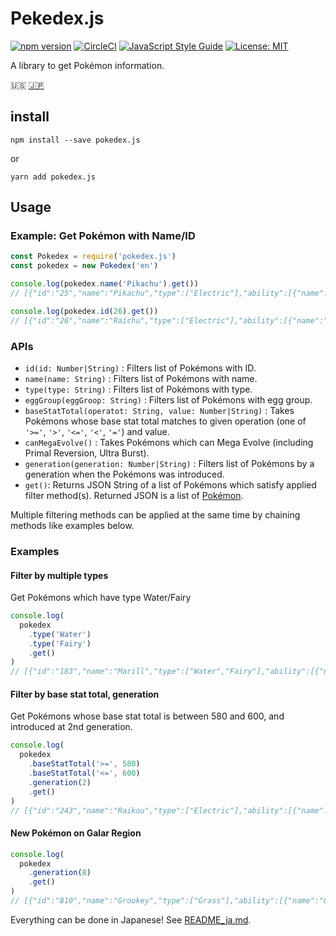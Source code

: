 # Pekedex.js

[![npm version](https://badge.fury.io/js/pokedex.js.svg)](https://badge.fury.io/js/pokedex.js)
[![CircleCI](https://circleci.com/gh/ytakahashi/pokedex.js.svg?style=shield&circle-token=7cf6f0c8b57b6a06542156647c3e2b9af3cae77e)](https://circleci.com/gh/ytakahashi/pokedex.js)
[![JavaScript Style Guide](https://img.shields.io/badge/code_style-standard-brightgreen.svg)](https://standardjs.com)
[![License: MIT](https://img.shields.io/badge/License-MIT-yellow.svg)](https://opensource.org/licenses/MIT)

A library to get Pokémon information.

:us: [:jp:](./README_ja.md)

## install

```shell
npm install --save pokedex.js
```

or

```shell
yarn add pokedex.js
```

## Usage

### Example: Get Pokémon with Name/ID

```node.js
const Pokedex = require('pokedex.js')
const pokedex = new Pokedex('en')

console.log(pokedex.name('Pikachu').get())
// [{"id":"25","name":"Pikachu","type":["Electric"],"ability":[{"name":"Static","hidden":false},{"name":"Lightning Rod","hidden":true}],"eggGroup":["Field","Fairy"],"baseStats":{"H":"35","A":"55","B":"40","C":"50","D":"50","S":"90"},"generation":1}]

console.log(pokedex.id(26).get())
// [{"id":"26","name":"Raichu","type":["Electric"],"ability":[{"name":"Static","hidden":false},{"name":"Lightning Rod","hidden":true}],"eggGroup":["Field","Fairy"],"baseStats":{"H":"60","A":"90","B":"55","C":"90","D":"80","S":"110"},"generation":1},{"id":"26","formName":"Alola Form","name":"Raichu","type":["Electric","Psychic"],"ability":[{"name":"Surge Surfer","hidden":false}],"eggGroup":["Field","Fairy"],"baseStats":{"H":"60","A":"85","B":"50","C":"95","D":"85","S":"110"},"generation":7}]

```

### APIs

- `id(id: Number|String)` : Filters list of Pokémons with ID.
- `name(name: String)` : Filters list of Pokémons with name.
- `type(type: String)` : Filters list of Pokémons with type.
- `eggGroup(eggGroop: String)` : Filters list of Pokémons with egg group.
- `baseStatTotal(operatot: String, value: Number|String)` : Takes Pokémons whose base stat total matches to given operation (one of `'>='`, `'>'`, `'<='`, `'<'`, `'='`) and value.
- `canMegaEvolve()` : Takes Pokémons which can Mega Evolve (including Primal Reversion, Ultra Burst).
- `generation(generation: Number|String)` : Filters list of Pokémons by a generation when the Pokémons was introduced.
- `get()`: Returns JSON String of a list of Pokémons which satisfy applied filter method(s). Returned JSON is a list of [Pokémon](./src/resources/schema.json).

Multiple filtering methods can be applied at the same time by chaining methods like examples below.  

### Examples

#### Filter by multiple types

Get Pokémons which have type Water/Fairy

```node.js
console.log(
  pokedex
    .type('Water')
    .type('Fairy')
    .get()
)
// [{"id":"183","name":"Marill","type":["Water","Fairy"],"ability":[{"name":"Thick Fat","hidden":false},{"name":"Huge Power","hidden":false},{"name":"Sap Sipper","hidden":true}],"eggGroup":["Water1","Fairy"],"baseStats":{"H":"70","A":"20","B":"50","C":"20","D":"50","S":"40"},"generation":2},{"id":"184","name":"Azumarill","type":["Water","Fairy"],"ability":[{"name":"Thick Fat","hidden":false},{"name":"Huge Power","hidden":false},{"name":"Sap Sipper","hidden":true}],"eggGroup":["Water1","Fairy"],"baseStats":{"H":"100","A":"50","B":"80","C":"60","D":"80","S":"50"},"generation":2},{"id":"730","name":"Primarina","type":["Water","Fairy"],"ability":[{"name":"Torrent","hidden":false},{"name":"Liquid Voice","hidden":true}],"eggGroup":["Water1","Field"],"baseStats":{"H":"80","A":"74","B":"74","C":"126","D":"116","S":"60"},"generation":7},{"id":"788","name":"Tapu Fini","type":["Water","Fairy"],"ability":[{"name":"Misty Surge","hidden":false},{"name":"Telepathy","hidden":true}],"eggGroup":["Undiscovered"],"baseStats":{"H":"70","A":"75","B":"115","C":"95","D":"130","S":"85"},"generation":7}]
```

#### Filter by base stat total, generation

Get Pokémons whose base stat total is between 580 and 600, and introduced at 2nd generation.

```node.js
console.log(
  pokedex
    .baseStatTotal('>=', 580)
    .baseStatTotal('<=', 600)
    .generation(2)
    .get()
)
// [{"id":"243","name":"Raikou","type":["Electric"],"ability":[{"name":"Pressure","hidden":false},{"name":"Inner Focus","hidden":true}],"eggGroup":["Undiscovered"],"baseStats":{"H":"90","A":"85","B":"75","C":"115","D":"100","S":"115"},"generation":2},{"id":"244","name":"Entei","type":["Fire"],"ability":[{"name":"Pressure","hidden":false},{"name":"Inner Focus","hidden":true}],"eggGroup":["Undiscovered"],"baseStats":{"H":"115","A":"115","B":"85","C":"90","D":"75","S":"100"},"generation":2},{"id":"245","name":"Suicine","type":["Water"],"ability":[{"name":"Pressure","hidden":false},{"name":"Inner Focus","hidden":true}],"eggGroup":["Undiscovered"],"baseStats":{"H":"100","A":"75","B":"115","C":"90","D":"115","S":"85"},"generation":2},{"id":"248","name":"Tyranitar","type":["Rock","Dark"],"ability":[{"name":"Sand Stream","hidden":false},{"name":"Unnerve","hidden":true}],"eggGroup":["Monster"],"baseStats":{"H":"100","A":"134","B":"110","C":"95","D":"100","S":"61"},"megaEvolution":[{"name":"Mega Tyranitar","type":["Rock","Dark"],"ability":[{"name":"Sand Stream","hidden":false}],"baseStats":{"H":"100","A":"164","B":"150","C":"95","D":"120","S":"71"}}],"generation":2},{"id":"251","name":"Celebi","type":["Psychic","Grass"],"ability":[{"name":"Natural Cure","hidden":false}],"eggGroup":["Undiscovered"],"baseStats":{"H":"100","A":"100","B":"100","C":"100","D":"100","S":"100"},"generation":2}]
```

#### New Pokémon on Galar Region

```node.js
console.log(
  pokedex
    .generation(8)
    .get()
)
// [{"id":"810","name":"Grookey","type":["Grass"],"ability":[{"name":"Overgrow","hidden":false},{"name":"Grassy Surge","hidden":true}],"eggGroup":["Field","Grass"],"baseStats":{"H":"50","A":"65","B":"50","C":"40","D":"40","S":"65"},"generation":8},{"id":"811","name":"Thwackey","type":["Grass"],"ability":[{"name":"Overgrow","hidden":false},{"name":"Grassy Surge","hidden":true}],"eggGroup":["Field","Grass"],"baseStats":{"H":"70","A":"85","B":"70","C":"55","D":"60","S":"80"},"generation":8},{"id":"812","name":"Rillaboom","type":["Grass"],"ability":[{"name":"Overgrow","hidden":false},{"name":"Grassy Surge","hidden":true}],"eggGroup":["Field","Grass"],"baseStats":{"H":"100","A":"125","B":"90","C":"60","D":"70","S":"85"},"generation":8},{"id":"813","name":"Scorbunny","type":["Fire"],"ability":[{"name":"Blaze","hidden":false},{"name":"Libero","hidden":true}],"eggGroup":["Field","Human-Like"],"baseStats":{"H":"50","A":"71","B":"40","C":"40","D":"40","S":"69"},"generation":8},{"id":"814","name":"Raboot","type":["Fire"],"ability":[{"name":"Blaze","hidden":false},{"name":"Libero","hidden":true}],"eggGroup":["Field","Human-Like"],"baseStats":{"H":"65","A":"86","B":"60","C":"55","D":"60","S":"94"},"generation":8},{"id":"815","name":"Cinderace","type":["Fire"],"ability":[{"name":"Blaze","hidden":false},{"name":"Libero","hidden":true}],"eggGroup":["Field","Human-Like"],"baseStats":{"H":"80","A":"116","B":"75","C":"65","D":"75","S":"119"},"generation":8},{"id":"816","name":"Sobble","type":["Water"],"ability":[{"name":"Torrent","hidden":false},{"name":"Sniper","hidden":true}],"eggGroup":["Water1","Field"],"baseStats":{"H":"50","A":"40","B":"40","C":"70","D":"40","S":"70"},"generation":8},{"id":"817","name":"Drizzile","type":["Water"],"ability":[{"name":"Torrent","hidden":false},{"name":"Sniper","hidden":true}],"eggGroup":["Water1","Field"],"baseStats":{"H":"65","A":"60","B":"55","C":"95","D":"55","S":"90"},"generation":8},{"id":"818","name":"Inteleon","type":["Water"],"ability":[{"name":"Torrent","hidden":false},{"name":"Sniper","hidden":true}],"eggGroup":["Water1","Field"],"baseStats":{"H":"70","A":"85","B":"65","C":"125","D":"65","S":"120"},"generation":8}, ... snip
```

Everything can be done in Japanese! See [README_ja.md](./README_ja.md).

